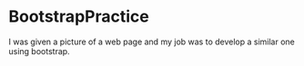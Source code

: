 # BootstrapPractice
I was given a picture of a web page and my job was to develop a similar one using bootstrap.
